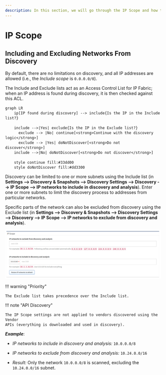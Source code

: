 ```yaml
---
description: In this section, we will go through the IP Scope and how to include and exclude networks from discovery. By default, there are no limitations on discovery.
---
```


# IP Scope

## Including and Excluding Networks From Discovery

By default, there are no limitations on discovery, and all IP addresses are
allowed (i.e., the _Include scope_ is `0.0.0.0/0`).

The Include and Exclude lists act as an Access Control List for IP Fabric; when
an IP address is found during discovery, it is then checked against this ACL.

```mermaid
graph LR
    ip[IP found during discovery] --> include{Is the IP in the Include list?}

    include -->|Yes| exclude{Is the IP in the Exclude list?}
      exclude --> |No| continue[<strong>Continue with the discovery logic</strong>]
      exclude --> |Yes| doNotDiscover[<strong>Do not discover</strong>]
    include -->|No| doNotDiscover[<strong>Do not discover</strong>]

    style continue fill:#33dd00
    style doNotDiscover fill:#dd3300
```

Discovery can be limited to one or more subnets using the Include list (in
**Settings --> Discovery & Snapshots --> Discovery Settings --> Discovery -->
IP Scope --> IP networks to include in discovery and analysis**). Enter one or
more subnets to limit the discovery process to addresses from particular
networks.

Specific parts of the network can also be excluded from discovery using the
Exclude list (in **Settings --> Discovery & Snapshots --> Discovery Settings
--> Discovery --> IP Scope --> IP networks to exclude from discovery and
analysis**).

![IP Scope](ip_scope.png)

!!! warning "Priority"

    The Exclude list takes precedence over the Include list.

!!! note "API Discovery"

    The IP Scope settings are not applied to vendors discovered using the Vendor
    APIs (everything is downloaded and used in discovery).

**_Example_**:

- _IP networks to include in discovery and analysis:_ `10.0.0.0/8`

- _IP networks to exclude from discovery and analysis:_ `10.24.0.0/16`

- _Result:_ Only the network `10.0.0.0/8` is scanned, excluding the
  `10.24.0.0/16` subnet.
